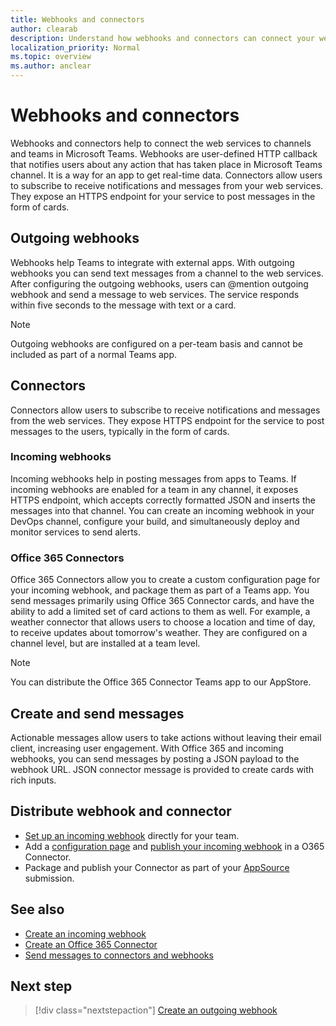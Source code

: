 ```yaml
---
title: Webhooks and connectors
author: clearab
description: Understand how webhooks and connectors can connect your web services to the Teams client.
localization_priority: Normal
ms.topic: overview
ms.author: anclear
---
```


# Webhooks and connectors

Webhooks and connectors help to connect the web services to channels and teams in Microsoft Teams. Webhooks are user-defined HTTP callback that notifies users about any action that has taken place in Microsoft Teams channel. It is a way for an app to get real-time data. Connectors allow users to subscribe to receive notifications and messages from your web services. They expose an HTTPS endpoint for your service to post messages in the form of cards.

## Outgoing webhooks

Webhooks help Teams to integrate with external apps. With outgoing webhooks you can send text messages from a channel to the web services. After configuring the outgoing webhooks, users can @mention outgoing webhook and send a message to web services. The service responds within five seconds to the message with text or a card.

> [!NOTE]
> Outgoing webhooks are configured on a per-team basis and cannot be included as part of a normal Teams app.

## Connectors

Connectors allow users to subscribe to receive notifications and messages from the web services. They expose HTTPS endpoint for the service to post messages to the users, typically in the form of cards.

### Incoming webhooks

Incoming webhooks help in posting messages from apps to Teams. If incoming webhooks are enabled for a team in any channel, it exposes HTTPS endpoint, which accepts correctly formatted JSON and inserts the messages into that channel. You can create an incoming webhook in your DevOps channel, configure your build, and simultaneously deploy and monitor services to send alerts.

### Office 365 Connectors

Office 365 Connectors allow you to create a custom configuration page for your incoming webhook, and package them as part of a Teams app. You send messages primarily using Office 365 Connector cards, and have the ability to add a limited set of card actions to them as well. For example, a weather connector that allows users to choose a location and time of day, to receive updates about tomorrow's weather. They are configured on a channel level, but are installed at a team level.

> [!NOTE]
> You can distribute the Office 365 Connector Teams app to our AppStore.
## Create and send messages

Actionable messages allow users to take actions without leaving their email client, increasing user engagement. With Office 365 and incoming webhooks, you can send messages by posting a JSON payload to the webhook URL. JSON connector message is provided to create cards with rich inputs.

## Distribute webhook and connector

* [Set up an incoming webhook](~/webhooks-and-connectors/how-to/add-incoming-webhook.md?branch=pr-en-us-3076#create-an-incoming-webhook) directly for your team.
* Add a [configuration page](~/webhooks-and-connectors/how-to/connectors-creating.md?branch=pr-en-us-3076#integrate-the-configuration-experience) and [publish your incoming webhook](~/webhooks-and-connectors/how-to/connectors-creating.md?branch=pr-en-us-3076#publish-connectors-for-the-organization) in a O365 Connector.
* Package and publish your Connector as part of your [AppSource](~/concepts/deploy-and-publish/office-store-guidance.md) submission.

## See also

* [Create an incoming webhook](~/webhooks-and-connectors/how-to/add-incoming-webhook.md)
* [Create an Office 365 Connector](~/webhooks-and-connectors/how-to/connectors-creating.md)
* [Send messages to connectors and webhooks](../webhooks-and-connectors/how-to/connectors-using.md)

## Next step

> [!div class="nextstepaction"]
> [Create an outgoing webhook](~/webhooks-and-connectors/how-to/add-outgoing-webhook.md)